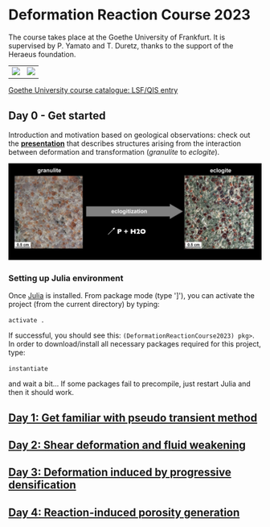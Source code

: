 # Deformation Reaction Course 2023

The course takes place at the Goethe University of Frankfurt. It is supervised by P. Yamato and T. Duretz, thanks to the support of the Heraeus foundation.

|       |   |
| ----------- | ----------- |
| <img src="https://github.com/tduretz/DeformationReactionCourse2023/blob/main/images/GU.svg" width=150px>       | <img src="https://github.com/tduretz/DeformationReactionCourse2023/blob/main/images/Heraeus_foundation_logo.svg" width=300px>       |

[Goethe University course catalogue: LSF/QIS entry](https://qis.server.uni-frankfurt.de/qisserver/rds?state=verpublish&status=init&vmfile=no&moduleCall=webInfo&publishConfFile=webInfo&publishSubDir=veranstaltung&veranstaltung.veranstid=356990&purge=y&topitem=lectures&subitem=editlecture&asi=Al3IILKHrvzOSQjzunnX)

## Day 0 - Get started

Introduction and motivation based on geological observations: check out the [__presentation__](https://hessenbox-a10.rz.uni-frankfurt.de/getlink/fiJsB21M29urnbjrPZteDJ/ReactionDef_Part01_compressed.pdf) that describes structures arising from the interaction between deformation and transformation (*granulite* to *eclogite*).

<img src="https://github.com/tduretz/DeformationReactionCourse2023/blob/main/images/granulite_eclogite.png" width=700px>

### Setting up Julia environment

Once [Julia](https://julialang.org) is installed. From package mode (type ']'), you can activate the project (from the current directory) by typing:

`activate .`

If successful, you should see this: `(DeformationReactionCourse2023) pkg>`. In order to download/install all necessary packages required for this project, type:

`instantiate`

and wait a bit... If some packages fail to precompile, just restart Julia and then it should work.

## [Day 1: Get familiar with pseudo transient method](https://github.com/tduretz/DeformationReactionCourse2023/blob/main/scripts/day1)

## [Day 2: Shear deformation and fluid weakening](https://github.com/tduretz/DeformationReactionCourse2023/blob/main/scripts/day2)

## [Day 3: Deformation induced by progressive densification](https://github.com/tduretz/DeformationReactionCourse2023/blob/main/scripts/day3)

## [Day 4: Reaction-induced porosity generation](https://github.com/tduretz/DeformationReactionCourse2023/tree/main/scripts/day4)
